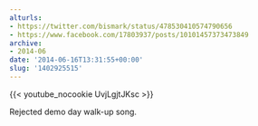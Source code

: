 ```yaml
---
alturls:
- https://twitter.com/bismark/status/478530410574790656
- https://www.facebook.com/17803937/posts/10101457373473849
archive:
- 2014-06
date: '2014-06-16T13:31:55+00:00'
slug: '1402925515'
---
```


{{< youtube_nocookie UvjLgjtJKsc >}}

Rejected demo day walk-up song.

